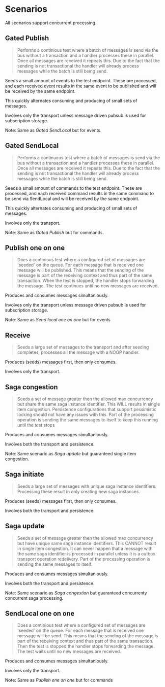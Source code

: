 
# Scenarios

All scenarios support concurrent processing.


## Gated Publish

> Performs a continious test where a batch of messages is send via the bus without a transaction and a handler processes these in parallel. Once all messages are received it repeats this. Due to the fact that the sending is not transactional the handler will already process messages while the batch is still being send.

Seeds a small amount of events to the test endpoint. These are processed, and each received event results in the same event to be published and will be received by the same endpoint.

This quickly alternates consuming and producing of small sets of messages.

Involves only the transport unless message driven pubsub is used for subscription storage.

Note: Same as *Gated SendLocal* but for events.

## Gated SendLocal

> Performs a continuous test where a batch of messages is send via the bus without a transaction and a handler processes these in parallel. Once all messages are received it repeats this. Due to the fact that the sending is not transactional the handler will already process messages while the batch is still being send.

Seeds a small amount of commands to the test endpoint. These are processed, and each received command results in the same command to be send via SendLocal and will be received by the same endpoint.

This quickly alternates consuming and producing of small sets of messages.

Involves only the transport.

Note: Same as *Gated Publish* but for commands.

## Publish one on one

> Does a continious test where a configured set of messages are 'seeded' on the queue. For each message that is received one message will be published. This means that the sending of the message is part of the receiving context and thus part of the same transaction.
> When the test is stopped, the handler stops forwarding the message. The test continues until no new messages are received.

Produces and consumes messages simultaniously.

Involves only the transport unless message driven pubsub is used for subscription storage.

Note: Same as *Send local one on one* but for events

## Receive

> Seeds a large set of messages to the transport and after seeding completes, processes all the message with a NOOP handler.

Produces (seeds) messages first, then only consumes.

Involves only the transport.


## Saga congestion

> Seeds a set of message greater then the allowed max concurrency but share the same saga instance identifier. This WILL results in single item congestion. Persistence configurations that support pessimistic locking should not have any issues with this.
> Part of the processing operation is sending the same messages to itself to keep this running until the test stops

Produces and consumes messages simultaniously.

Involves both the transport and persistence.

Note: Same scenario as *Saga update* but guaranteed single item congestion.

## Saga initiate

> Seeds a large set of messages with unique saga instance identifiers. Processing these result in only creating new saga instances. 

Produces (seeds) messages first, then only consumes.

Involves both the transport and persistence.

## Saga update

> Seeds a set of message greater then the allowed max concurrency but have unique same saga instance identifiers. This CANNOT result in single item congestion. It can never happen that a message with the same saga identifier is processed in parallel unless it is a outbox transport operation redelivery.
> Part of the processing operation is sending the same messages to itself.

Produces and consumes messages simultaniously.

Involves both the transport and persistence.

Note: Same scenario as *Saga congestion* but guaranteed concurrenty concurrent saga processing.

## SendLocal one on one

> Does a continious test where a configured set of messages are 'seeded' on the queue. For each message that is received one message will be send. This means that the sending of the message is part of the receiving context and thus part of the same transaction.
> Then the test is stopped the handler stops forwarding the message. The test waits until no new messages are received.

Produces and consumes messages simultaniously.

Involves only the transport.

Note: Same as *Publish one on one* but for commands

